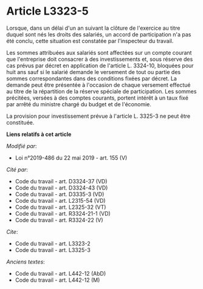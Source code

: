 # Article L3323-5

Lorsque, dans un délai d'un an suivant la clôture de l'exercice au titre duquel sont nés les droits des salariés, un accord
de participation n'a pas été conclu, cette situation est constatée par l'inspecteur du travail.

Les sommes attribuées aux salariés sont affectées sur un compte courant que l'entreprise doit consacrer à des investissements
et, sous réserve des cas prévus par décret en application de l'article L. 3324-10, bloquées pour huit ans sauf si le salarié
demande le versement de tout ou partie des sommes correspondantes dans des conditions fixées par décret. La demande peut être
présentée à l'occasion de chaque versement effectué au titre de la répartition de la réserve spéciale de participation. Les
sommes précitées, versées à des comptes courants, portent intérêt à un taux fixé par arrêté du ministre chargé du budget et
de l'économie.

La provision pour investissement prévue à l'article L. 3325-3 ne peut être constituée.

**Liens relatifs à cet article**

_Modifié par_:

  - Loi n°2019-486 du 22 mai 2019 - art. 155 (V)

_Cité par_:

  - Code du travail - art. D3324-37 (VD)
  - Code du travail - art. D3324-43 (VD)
  - Code du travail - art. D3335-3 (VD)
  - Code du travail - art. L2315-54 (VD)
  - Code du travail - art. L2325-32 (VT)
  - Code du travail - art. R3324-21-1 (VD)
  - Code du travail - art. R3324-22 (V)

_Cite_:

  - Code du travail - art. L3323-2
  - Code du travail - art. L3325-3

_Anciens textes_:

  - Code du travail - art. L442-12 (AbD)
  - Code du travail - art. L442-12 (M)
